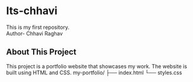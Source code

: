 # Its-chhavi
This is my first repository.
<br>
Author- Chhavi Raghav
## About This Project

This project is a portfolio website that showcases my work.
The website is built using HTML and CSS.
my-portfolio/
├── index.html
└── styles.css

